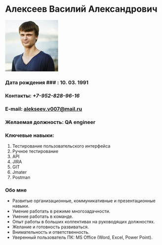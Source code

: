 # **Алексеев Василий Александрович**

![Фото](photo/photo.png)

### Дата рождения ### : 10. 03. 1991

### Контакты: _+7-952-828-96-16_
### E-mail: [alekseev.v007@mail.ru](alekseev.v007@mail.ru)

### Желаемая должность: **QA engineer**

### Ключевые навыки:

1. Тестирование пользовательского интерфейса
2. Ручное тестирование
3. API
4. JIRA
5. GIT
6. Jmater
7. Postman


### Обо мне
- Развитые организационные, коммуникативные и презентационные навыки.
- Умение работать в режиме многозадачности.
- Умение работать в команде.
- Опыт работы в больших коллективах на руководящих должностях.
- Желание и готовность развиваться.
- Внимательность и ответственность.
- Уверенный пользователь ПК: MS Office (Word, Excel, Power Point).

